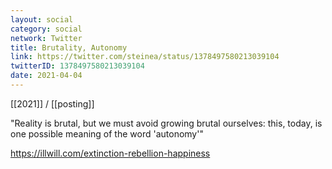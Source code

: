 ```yaml
---
layout: social
category: social
network: Twitter
title: Brutality, Autonomy
link: https://twitter.com/steinea/status/1378497580213039104
twitterID: 1378497580213039104
date: 2021-04-04
---
```


[[2021]] / [[posting]]

"Reality is brutal, but we must avoid growing brutal ourselves: this, today, is one possible meaning of the word 'autonomy'"

<https://illwill.com/extinction-rebellion-happiness>
